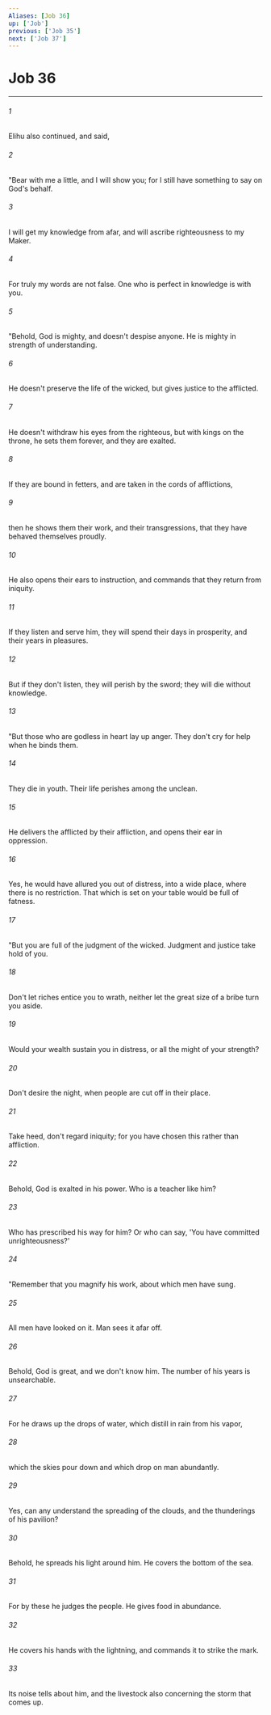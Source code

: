 ```yaml
---
Aliases: [Job 36]
up: ['Job']
previous: ['Job 35']
next: ['Job 37']
---
```

# Job 36
***





###### 1 

Elihu also continued, and said, 



###### 2 

"Bear with me a little, and I will show you; for I still have something to say on God's behalf. 



###### 3 

I will get my knowledge from afar, and will ascribe righteousness to my Maker. 



###### 4 

For truly my words are not false. One who is perfect in knowledge is with you. 



###### 5 

"Behold, God is mighty, and doesn't despise anyone. He is mighty in strength of understanding. 



###### 6 

He doesn't preserve the life of the wicked, but gives justice to the afflicted. 



###### 7 

He doesn't withdraw his eyes from the righteous, but with kings on the throne, he sets them forever, and they are exalted. 



###### 8 

If they are bound in fetters, and are taken in the cords of afflictions, 



###### 9 

then he shows them their work, and their transgressions, that they have behaved themselves proudly. 



###### 10 

He also opens their ears to instruction, and commands that they return from iniquity. 



###### 11 

If they listen and serve him, they will spend their days in prosperity, and their years in pleasures. 



###### 12 

But if they don't listen, they will perish by the sword; they will die without knowledge. 



###### 13 

"But those who are godless in heart lay up anger. They don't cry for help when he binds them. 



###### 14 

They die in youth. Their life perishes among the unclean. 



###### 15 

He delivers the afflicted by their affliction, and opens their ear in oppression. 



###### 16 

Yes, he would have allured you out of distress, into a wide place, where there is no restriction. That which is set on your table would be full of fatness. 



###### 17 

"But you are full of the judgment of the wicked. Judgment and justice take hold of you. 



###### 18 

Don't let riches entice you to wrath, neither let the great size of a bribe turn you aside. 



###### 19 

Would your wealth sustain you in distress, or all the might of your strength? 



###### 20 

Don't desire the night, when people are cut off in their place. 



###### 21 

Take heed, don't regard iniquity; for you have chosen this rather than affliction. 



###### 22 

Behold, God is exalted in his power. Who is a teacher like him? 



###### 23 

Who has prescribed his way for him? Or who can say, 'You have committed unrighteousness?' 



###### 24 

"Remember that you magnify his work, about which men have sung. 



###### 25 

All men have looked on it. Man sees it afar off. 



###### 26 

Behold, God is great, and we don't know him. The number of his years is unsearchable. 



###### 27 

For he draws up the drops of water, which distill in rain from his vapor, 



###### 28 

which the skies pour down and which drop on man abundantly. 



###### 29 

Yes, can any understand the spreading of the clouds, and the thunderings of his pavilion? 



###### 30 

Behold, he spreads his light around him. He covers the bottom of the sea. 



###### 31 

For by these he judges the people. He gives food in abundance. 



###### 32 

He covers his hands with the lightning, and commands it to strike the mark. 



###### 33 

Its noise tells about him, and the livestock also concerning the storm that comes up.
